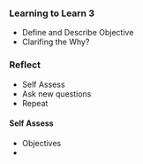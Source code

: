 ### Learning to Learn 3


- Define and Describe Objective
- Clarifing the Why?


### Reflect
- Self Assess
- Ask new questions
- Repeat


#### Self Assess

- Objectives
-
